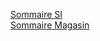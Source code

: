 [Sommaire SI](https://ursi-2020.github.io/Documentation/) <br/>
[Sommaire Magasin](https://ursi-2020.github.io/gestion-magasin/)
